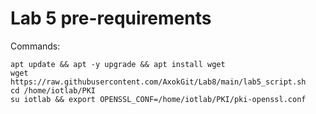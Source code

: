 # Lab 5 pre-requirements

Commands:
```
apt update && apt -y upgrade && apt install wget
wget https://raw.githubusercontent.com/AxokGit/Lab8/main/lab5_script.sh
cd /home/iotlab/PKI
su iotlab && export OPENSSL_CONF=/home/iotlab/PKI/pki-openssl.conf
```
